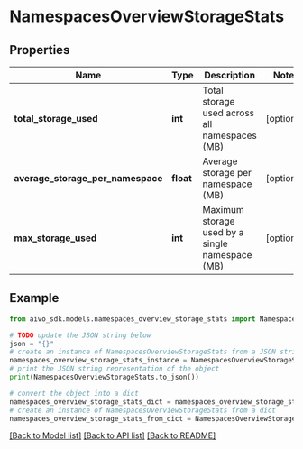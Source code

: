 # NamespacesOverviewStorageStats


## Properties

Name | Type | Description | Notes
------------ | ------------- | ------------- | -------------
**total_storage_used** | **int** | Total storage used across all namespaces (MB) | [optional] 
**average_storage_per_namespace** | **float** | Average storage per namespace (MB) | [optional] 
**max_storage_used** | **int** | Maximum storage used by a single namespace (MB) | [optional] 

## Example

```python
from aivo_sdk.models.namespaces_overview_storage_stats import NamespacesOverviewStorageStats

# TODO update the JSON string below
json = "{}"
# create an instance of NamespacesOverviewStorageStats from a JSON string
namespaces_overview_storage_stats_instance = NamespacesOverviewStorageStats.from_json(json)
# print the JSON string representation of the object
print(NamespacesOverviewStorageStats.to_json())

# convert the object into a dict
namespaces_overview_storage_stats_dict = namespaces_overview_storage_stats_instance.to_dict()
# create an instance of NamespacesOverviewStorageStats from a dict
namespaces_overview_storage_stats_from_dict = NamespacesOverviewStorageStats.from_dict(namespaces_overview_storage_stats_dict)
```
[[Back to Model list]](../README.md#documentation-for-models) [[Back to API list]](../README.md#documentation-for-api-endpoints) [[Back to README]](../README.md)


